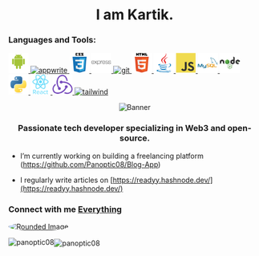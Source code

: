 
<h1 align="center">I am Kartik.</h1>
<h3 align="left">Languages and Tools:</h3>
<p align="left"> <a href="https://developer.android.com" target="_blank" rel="noreferrer"> <img src="https://raw.githubusercontent.com/devicons/devicon/master/icons/android/android-original-wordmark.svg" alt="android" width="40" height="40"/> </a> <a href="https://appwrite.io" target="_blank" rel="noreferrer"> <img src="https://www.vectorlogo.zone/logos/appwriteio/appwriteio-icon.svg" alt="appwrite" width="40" height="40"/> </a> <a href="https://www.w3schools.com/css/" target="_blank" rel="noreferrer"> <img src="https://raw.githubusercontent.com/devicons/devicon/master/icons/css3/css3-original-wordmark.svg" alt="css3" width="40" height="40"/> </a> <a href="https://expressjs.com" target="_blank" rel="noreferrer"> <img src="https://raw.githubusercontent.com/devicons/devicon/master/icons/express/express-original-wordmark.svg" alt="express" width="40" height="40"/> </a> <a href="https://git-scm.com/" target="_blank" rel="noreferrer"> <img src="https://www.vectorlogo.zone/logos/git-scm/git-scm-icon.svg" alt="git" width="40" height="40"/> </a> <a href="https://www.w3.org/html/" target="_blank" rel="noreferrer"> <img src="https://raw.githubusercontent.com/devicons/devicon/master/icons/html5/html5-original-wordmark.svg" alt="html5" width="40" height="40"/> </a> <a href="https://www.java.com" target="_blank" rel="noreferrer"> <img src="https://raw.githubusercontent.com/devicons/devicon/master/icons/java/java-original.svg" alt="java" width="40" height="40"/> </a> <a href="https://developer.mozilla.org/en-US/docs/Web/JavaScript" target="_blank" rel="noreferrer"> <img src="https://raw.githubusercontent.com/devicons/devicon/master/icons/javascript/javascript-original.svg" alt="javascript" width="40" height="40"/> </a> <a href="https://www.mysql.com/" target="_blank" rel="noreferrer"> <img src="https://raw.githubusercontent.com/devicons/devicon/master/icons/mysql/mysql-original-wordmark.svg" alt="mysql" width="40" height="40"/> </a> <a href="https://nodejs.org" target="_blank" rel="noreferrer"> <img src="https://raw.githubusercontent.com/devicons/devicon/master/icons/nodejs/nodejs-original-wordmark.svg" alt="nodejs" width="40" height="40"/> </a> <a href="https://www.python.org" target="_blank" rel="noreferrer"> <img src="https://raw.githubusercontent.com/devicons/devicon/master/icons/python/python-original.svg" alt="python" width="40" height="40"/> </a> <a href="https://reactjs.org/" target="_blank" rel="noreferrer"> <img src="https://raw.githubusercontent.com/devicons/devicon/master/icons/react/react-original-wordmark.svg" alt="react" width="40" height="40"/> </a> <a href="https://redux.js.org" target="_blank" rel="noreferrer"> <img src="https://raw.githubusercontent.com/devicons/devicon/master/icons/redux/redux-original.svg" alt="redux" width="40" height="40"/> </a> <a href="https://tailwindcss.com/" target="_blank" rel="noreferrer"> <img src="https://www.vectorlogo.zone/logos/tailwindcss/tailwindcss-icon.svg" alt="tailwind" width="40" height="40"/> </a> </p>


<div align="center">
    <img src="https://media.licdn.com/dms/image/D4E12AQEPbbOJUn_4XA/article-cover_image-shrink_720_1280/0/1692533430535?e=2147483647&v=beta&t=VmxrDTVlVjWSEMSKPAGZSzFxJS1MT6k4tEnOZ_S_Wjs" alt="Banner" style="width:80%; max-width:900px;"/>
</div>

<h3 align="center">Passionate tech developer specializing in Web3 and open-source.</h3>
<!-- <img align="right" alt="Coding" width="300" src="https://media4.giphy.com/media/v1.Y2lkPTc5MGI3NjExczFlcWwwaDhpdmY5NG8yMGR6NDU2dTU3ZzhxNG01cHZmbDNoaHg2NCZlcD12MV9pbnRlcm5hbF9naWZfYnlfaWQmY3Q9Zw/6BBWgIxT7MZfUVWXdj/giphy.webp"> -->


- I’m currently working on building a freelancing platform (https://github.com/Panoptic08/Blog-App)


-  I regularly write articles on [https://readyy.hashnode.dev/](https://readyy.hashnode.dev/)

<h3 align="left">Connect with me   <a href="https://linktr.ee/Kartik_Doda" target="blank">Everything</a>   </h3>
 <a href="https://linktr.ee/Kartik_Doda" target="blank"> <img src="https://cdn.dribbble.com/userupload/3133412/file/original-ebe33570ad97c50011405b7edb6ebb64.png?resize=1600x1200" alt="Rounded Image" style="border-radius: 50%; height: 40px;" />
  </a>




<p><img align="left" src="https://github-readme-stats.vercel.app/api/top-langs?username=panoptic08&show_icons=true&locale=en&layout=compact" alt="panoptic08" /></p>



<p><img align="center" src="https://github-readme-streak-stats.herokuapp.com/?user=panoptic08&" alt="panoptic08" /></p>

